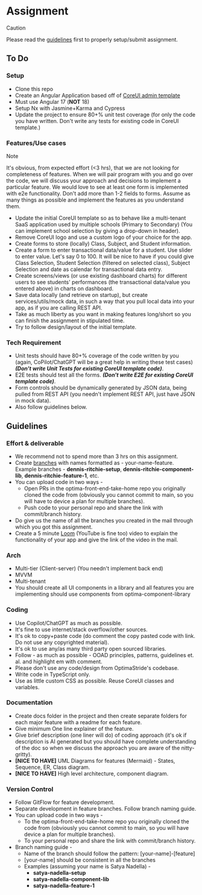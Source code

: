 # Assignment
> [!CAUTION]
> Please read the [guidelines](#guidelines) first to properly setup/submit assignment.

## To Do
### Setup
* Clone this repo
* Create an Angular Application based off of [CoreUI admin template](https://coreui.io/product/free-angular-admin-template/)
* Must use Angular 17 (**NOT** 18)
* Setup Nx with Jasmine+Karma and Cypress
* Update the project to ensure 80+% unit test coverage (for only the code you have written. Don't write any tests for existing  code in CoreUI template.)
### Features/Use cases
> [!Note]
> It's obvious, from expected effort (<3 hrs), that we are not looking for completeness of features. When we will pair program with you and go over the code, we will discuss your approach and decisions to implement a particular feature. We would love to see at least one form is implemented with e2e functionality. Don't add more than 1-2 fields to forms. Assume as many things as possible and implement the features as you understand them.
* Update the initial CoreUI template so as to behave like a multi-tenant SaaS application used by multiple schools (Primary to Secondary) (You can implement school selection by giving a drop-down in header).
* Remove CoreUI logo and use a custom logo of your choice for the app.
* Create forms to store (locally) Class, Subject, and Student information.
* Create a form to enter transactional data/value for a student. Use slider to enter value. Let's say 0 to 100. It will be nice to have if you could give Class Selection, Student Selection (filtered on selected class), Subject Selection and date as calendar for transactional data entry.
* Create screens/views (or use existing dashboard charts) for different users to see students' performances (the transactional data/value you entered above) in charts on dashboard.
* Save data locally (and retrieve on startup), but create services/utils/mock data, in such a way that you pull local data into your app, as if you are calling REST API.
* Take as much liberty as you want in making features long/short so you can finish the assignment in stipulated time.
* Try to follow design/layout of the initial template.

### Tech Requirement
* Unit tests should have 80+% coverage of the code written by you (again, CoPilot/ChatGPT will be a great help in writing these test cases) ***(Don't write Unit Tests for existing CoreUI template code)***.
* E2E tests should test all the forms. ***(Don't write E2E for existing CoreUI template code)***.
* Form controls should be dynamically generated by JSON data, being pulled from REST API (you needn't implement REST API, just have JSON in mock data).
* Also follow guidelines below.

## Guidelines
### Effort & deliverable
* We recommend not to spend more than 3 hrs on this assignment.
* Create [branches](#version-control) with names formatted as - your-name-feature. Example branches - **dennis-ritchie-setup**, **dennis-ritchie-component-lib**, **dennis-ritchie-feature-1**, etc.
* You can upload code in two ways - 
  * Open PRs in the optima-front-end-take-home repo you originally cloned the code from (obviously you cannot commit to main, so you will have to device a plan for multiple branches).
  * Push code to your personal repo and share the link with commit/branch history.
* Do give us the name of all the branches you created in the mail through which you got this assignment.
* Create a 5 minute [Loom](https://www.loom.com/) (YouTube is fine too) video to explain the functionality of your app and give the link of the video in the mail.

### Arch
* Multi-tier (Client-server) (You needn't implement back end)
* MVVM
* Multi-tenant
* You should create all UI components in a library and all features you are implementing should use components from optima-component-library

### Coding
* Use Copilot/ChatGPT as much as possible.
* It's fine to use internet/stack overflow/other sources.
* It's ok to copy+paste code (do comment the copy pasted code with link. Do not use any copyrighted material).
* It's ok to use any/as many third party open sourced libraries.
* Follow - as much as possible - OOAD  principles, patterns, guidelines et. al. and highlight em with comment.
* Please don't use any code/design from OptimaStride's codebase.
* Write code in TypeScript only.
* Use as little custom CSS as possible. Reuse CoreUI classes and variables.



### Documentation
* Create docs folder in the project and then create separate folders for each major feature with a readme for each feature.
* Give minimum One line explainer of the feature.
* Give brief description (one liner will do) of coding approach (it's ok if description is AI generated but you should have complete understanding of the doc so when we discuss the approach you are aware of the nitty-gritty).
* **[NICE TO HAVE]** UML Diagrams for features (Mermaid) - States, Sequence, ER, Class diagram.
* **[NICE TO HAVE]** High level architecture, component diagram.

### Version Control
* Follow GitFlow for feature development.
* Separate development in feature branches. Follow branch naming guide.
* You can upload code in two ways - 
    * To the optima-front-end-take-home repo you originally cloned the code from (obviously you cannot commit to main, so you will have device a plan for multiple branches).
    * To your personal repo and share the link with commit/branch history.
* Branch naming guide - 
    * Name of the branch should follow the pattern:  [your-name]-[feature]
    * [your-name] should be consistent in all the branches
    * Examples (assuming your name is Satya Nadella) - 
      * **satya-nadella-setup**
      * **satya-nadella-component-lib**
      * **satya-nadella-feature-1**

